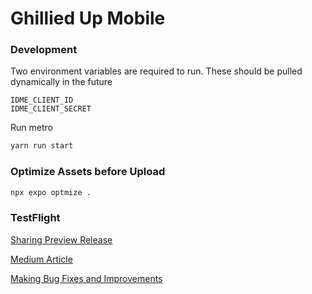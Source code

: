 # Ghillied Up Mobile

### Development

Two environment variables are required to run. These should be pulled dynamically in the future
```
IDME_CLIENT_ID
IDME_CLIENT_SECRET
```

Run metro
```bash
yarn run start
```

### Optimize Assets before Upload
```bash
npx expo optmize .
```

### TestFlight

[Sharing Preview Release](https://docs.expo.dev/guides/sharing-preview-releases/)

[Medium Article](https://levelup.gitconnected.com/react-native-how-to-publish-an-expo-app-to-testflight-debug-common-errors-90e427b4b5ea)

[Making Bug Fixes and Improvements](https://docs.expo.dev/eas-update/getting-started/)

